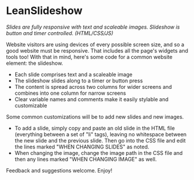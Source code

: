 # LeanSlideshow
*Slides are fully responsive with text and scaleable images. Slideshow is button and timer controlled. (HTML/CSS/JS)*

Website visitors are using devices of every possible screen size, and so a good website must be responsive. That includes all the page's widgets and tools too! With that in mind, here's some code for a common website element: the slideshow. 
* Each slide comprises text and a scaleable image
* The slideshow slides along to a timer or button press
* The content is spread across two columns for wider screens and combines into one column for narrow screens
* Clear variable names and comments make it easily stylable and customizable

Some common customizations will be to add new slides and new images. 
* To add a slide, simply copy and paste an old slide in the HTML file (everything between a set of "li" tags), leaving no whitespace between the new slide and the previous slide. Then go into the CSS file and edit the lines marked "WHEN CHANGING SLIDES" as noted.
* When changing the image, change the image path in the CSS file and then any lines marked "WHEN CHANGING IMAGE" as well.

Feedback and suggestions welcome. Enjoy!
